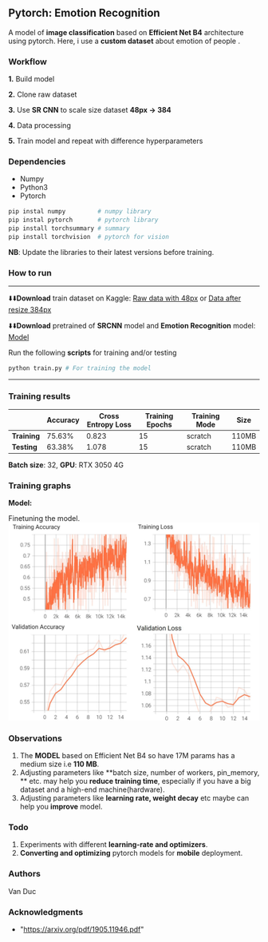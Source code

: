 ## Pytorch: Emotion Recognition

A model of **image classification** based on **Efficient Net B4** architecture using pytorch. Here, i use a **custom dataset** about emotion of people .

### Workflow
**1.** Build model

**2.** Clone raw dataset

**3.** Use **SR CNN** to scale size dataset **48px -> 384**

**4.** Data processing

**5.** Train model and repeat with difference hyperparameters

### Dependencies

* Numpy
* Python3
* Pytorch

```python
pip instal numpy         # numpy library
pip instal pytorch       # pytorch library
pip install torchsummary # summary
pip install torchvision  # pytorch for vision
```

**NB**: Update the libraries to their latest versions before training.

### How to run
----------------------------------------
⬇️⬇️**Download** train dataset on Kaggle: [Raw data with 48px](https://www.kaggle.com/datasets/vanduc0xff/emotion-raw-dataset-48x48) or [Data after resize 384px](https://www.kaggle.com/datasets/vanduc0xff/emotion-dataset-384x384)

⬇️⬇️**Download** pretrained of **SRCNN** model and **Emotion Recognition** model: [Model](https://drive.google.com/drive/folders/1_M6rplng9CWNEFLZeA_6dvohKGBTnEc_?usp=sharing)


Run the following **scripts** for training and/or testing

```python
python train.py # For training the model 
```
------------------------------------------

### Training results

|              | Accuracy | Cross Entropy Loss | Training Epochs | Training Mode | Size  |
|--------------|----------|--------------------|-----------------|-----|-------|
| **Training** | 75.63%   | 0.823              | 15              |  scratch | 110MB |
| **Testing**  | 63.38%   | 1.078              | 15              |  scratch | 110MB |

**Batch size**: 32, **GPU**: RTX 3050 4G

### Training graphs

**Model:** 

Finetuning the model.
![Screenshot](results/emotion.jpg)

### Observations

1. The **MODEL** based on Efficient Net B4 so have 17M params has a medium size i.e **110 MB**.
2. Adjusting parameters like **batch size, number of workers, pin_memory, ** etc. may help you **reduce training time**, especially if you have a big dataset and a high-end machine(hardware).
3. Adjusting parameters like **learning rate, weight decay** etc maybe can help you **improve** model.
### Todo

1. Experiments with different **learning-rate and optimizers**.
2. **Converting and optimizing** pytorch models for **mobile** deployment.

### Authors

Van Duc
 
### Acknowledgments
* "https://arxiv.org/pdf/1905.11946.pdf"